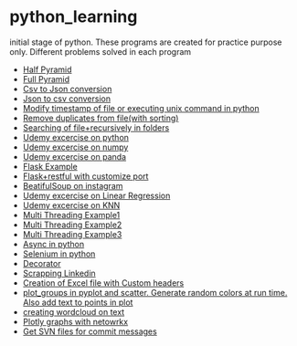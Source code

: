 # python_learning
initial stage of python.
These programs are created for practice purpose only. 
Different problems solved in each program

* [Half Pyramid](https://github.com/simplyshravan/python_learning/blob/master/pyramid.py)  
* [Full Pyramid](https://github.com/simplyshravan/python_learning/blob/master/pyramid_full.py)
* [Csv to Json conversion](https://github.com/simplyshravan/python_learning/blob/master/csv_to_json.py)
* [Json to csv conversion](https://github.com/simplyshravan/python_learning/blob/master/csv_to_json_print.py)
* [Modify timestamp of file or executing unix command in python](https://github.com/simplyshravan/python_learning/blob/master/modify_timestamp_of_file.py)
* [Remove duplicates from file(with sorting)](https://github.com/simplyshravan/python_learning/blob/master/remove_dup_rows.py)
* [Searching of file+recursively in folders](https://github.com/simplyshravan/python_learning/blob/master/file_search.py)
* [Udemy excercise on python](https://github.com/simplyshravan/python_learning/blob/master/udemy_python_exercise.py)
* [Udemy excercise on numpy](https://github.com/simplyshravan/python_learning/blob/master/numpy_exercise.py)
* [Udemy excercise on panda](https://github.com/simplyshravan/python_learning/blob/master/pandas_exercise.py)
* [Flask Example](https://github.com/simplyshravan/python_learning/blob/master/flaskRestful.py)
* [Flask+restful with customize port](https://github.com/simplyshravan/python_learning/blob/master/flask-hostname-port.py)
* [BeatifulSoup on instagram](https://github.com/simplyshravan/python_learning/blob/master/Using_beautifulsoup.py)
* [Udemy excercise on Linear Regression](https://github.com/simplyshravan/python_learning/blob/master/udemy_linearregression_excercise.py)
* [Udemy excercise on KNN](https://github.com/simplyshravan/python_learning/blob/master/udemy_KNN_excercise.py)
* [Multi Threading Example1](https://github.com/simplyshravan/python_learning/blob/master/threading.py)
* [Multi Threading Example2](https://github.com/simplyshravan/python_learning/blob/master/threading2.py)
* [Multi Threading Example3](https://github.com/simplyshravan/python_learning/blob/master/threading3.py)
* [Async in python](https://github.com/simplyshravan/python_learning/blob/master/async.py)
* [Selenium in python](https://github.com/simplyshravan/python_learning/blob/master/use_selenium.py)
* [Decorator](https://github.com/simplyshravan/python_learning/blob/master/decorator.py)
* [Scrapping Linkedin](https://github.com/simplyshravan/python_learning/blob/master/Scrapping_linkedin.py)
* [Creation of Excel file with Custom headers](https://github.com/simplyshravan/python_learning/blob/master/xlsx_creation.py)
* [plot_groups in pyplot and scatter. Generate random colors at run time. Also add text to points in plot](https://github.com/simplyshravan/python_learning/blob/master/plot_groups.py)
* [creating wordcloud on text](https://github.com/simplyshravan/python_learning/blob/master/create_wordcloud.py)
* [Plotly graphs with netowrkx](https://github.com/simplyshravan/python_learning/blob/master/plotly_test.ipynb)
* [Get SVN files for commit messages](https://github.com/simplyshravan/python_learning/blob/master/get_svn_files_from_commit_message.py)
